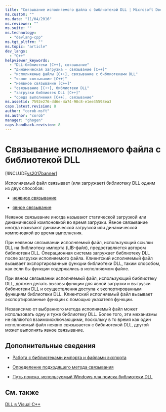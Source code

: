 ```yaml
---
title: "Связывание исполняемого файла с библиотекой DLL | Microsoft Docs"
ms.custom: ""
ms.date: "11/04/2016"
ms.reviewer: ""
ms.suite: ""
ms.technology: 
  - "devlang-cpp"
ms.tgt_pltfrm: ""
ms.topic: "article"
dev_langs: 
  - "C++"
helpviewer_keywords: 
  - "DLL-библиотеки [C++], связывание"
  - "динамическая загрузка - связывание [C++]"
  - "исполняемые файлы [C++], связывание с библиотеками DLL"
  - "явное связывание [C++]"
  - "неявное связывание [C++]"
  - "связывание [C++], библиотеки DLL"
  - "загрузки библиотек DLL [C++]"
  - "среда выполнения [C++], связывание"
ms.assetid: 7592e276-dd6e-4a74-90c8-e1ee35598ea3
caps.latest.revision: 8
author: "corob-msft"
ms.author: "corob"
manager: "ghogen"
caps.handback.revision: 8
---
```

# Связывание исполняемого файла с библиотекой DLL
[!INCLUDE[vs2017banner](../assembler/inline/includes/vs2017banner.md)]

Исполняемый файл связывает \(или загружает\) библиотеку DLL одним из двух способов:  
  
-   [неявное связывание](../Topic/Linking%20Implicitly.md)  
  
-   [явное связывание](../build/linking-explicitly.md)  
  
 Неявное связывание иногда называют статической загрузкой или динамической компоновкой во время загрузки.  Явное связывание иногда называют динамической загрузкой или динамической компоновкой во время выполнения.  
  
 При неявном связывании исполняемый файл, использующий ссылки DLL на библиотеку импорта \(LIB\-файл\), предоставляется автором библиотеки DLL.  Операционная система загружает библиотеку DLL после загрузки исполняемого файла.  Клиентский исполняемый файл вызывает экспортированные функции библиотеки DLL, таким способом, как если бы функции содержались в исполняемом файле.  
  
 При явном связывании исполняемый файл, использующий библиотеку DLL, должен делать вызовы функции для явной загрузки и выгрузки библиотеки DLL и осуществления доступа к экспортированным функциям библиотеки DLL.  Клиентский исполняемый файл вызывает экспортированные функции с помощью указателя функции.  
  
 Независимо от выбранного метода исполняемый файл может использовать одну и туже библиотеку DLL.  Более того, эти механизмы не являются взаимоисключающими, поскольку в то время как один исполняемый файл неявно связывается с библиотекой DLL, другой может выполнять явное связывание.  
  
## Дополнительные сведения  
  
-   [Работа с библиотеками импорта и файлами экспорта](../build/reference/working-with-import-libraries-and-export-files.md)  
  
-   [Определение подходящего метода связывания](../build/determining-which-linking-method-to-use.md)  
  
-   [Путь поиска, используемый Windows для поиска библиотеки DLL](../build/search-path-used-by-windows-to-locate-a-dll.md)  
  
## См. также  
 [DLL в Visual C\+\+](../build/dlls-in-visual-cpp.md)